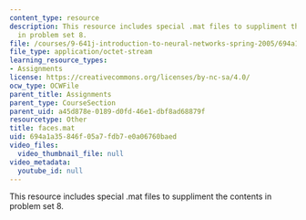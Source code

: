 ```yaml
---
content_type: resource
description: This resource includes special .mat files to suppliment the contents
  in problem set 8.
file: /courses/9-641j-introduction-to-neural-networks-spring-2005/694a1a35846f05a7fdb7e0a06760baed_faces.mat
file_type: application/octet-stream
learning_resource_types:
- Assignments
license: https://creativecommons.org/licenses/by-nc-sa/4.0/
ocw_type: OCWFile
parent_title: Assignments
parent_type: CourseSection
parent_uid: a45d878e-0189-d0fd-46e1-dbf8ad68879f
resourcetype: Other
title: faces.mat
uid: 694a1a35-846f-05a7-fdb7-e0a06760baed
video_files:
  video_thumbnail_file: null
video_metadata:
  youtube_id: null
---
```

This resource includes special .mat files to suppliment the contents in problem set 8.